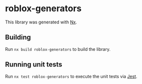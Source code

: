 # roblox-generators

This library was generated with [Nx](https://nx.dev).

## Building

Run `nx build roblox-generators` to build the library.

## Running unit tests

Run `nx test roblox-generators` to execute the unit tests via [Jest](https://jestjs.io).

